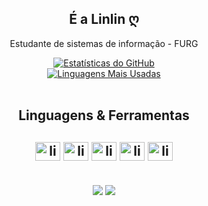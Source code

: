 <DOCTYPE html>
  <html>
  <body>
    <h2 align="center">É a Linlin ღ</h2>
    <p align="center">Estudante de sistemas de informação - FURG</p>
<div align="center">
  <a href="https://github.com/anuraghazra/github-readme-stats">
    <img src="https://github-readme-stats.vercel.app/api?username=sdscarla&show_icons=true&theme=tokyonight&count_private=true&include_all_commits=true" alt="Estatísticas do GitHub"/>
  </a>
  <br/>
  <a href="https://github.com/anuraghazra/github-readme-stats">
    <img src="https://github-readme-stats.vercel.app/api/top-langs/?username=sdscarla&layout=compact&theme=tokyonight" alt="Linguagens Mais Usadas"/>
  </a>
</div>

<div align="center" style="display: inline_block"><br>
  <h2>Linguagens & Ferramentas<h2>
  <img src="https://cdn.jsdelivr.net/gh/devicons/devicon@latest/icons/html5/html5-original.svg" alt="lin-html" height="30" width="40"/>
  <img src="https://cdn.jsdelivr.net/gh/devicons/devicon@latest/icons/css3/css3-original.svg" alt="lin-css" height="30" width="40"/>
  <img src="https://cdn.jsdelivr.net/gh/devicons/devicon@latest/icons/python/python-original.svg" alt="lin-py" height="30" width="40"/>    <img src="https://cdn.jsdelivr.net/gh/devicons/devicon@latest/icons/vscode/vscode-original.svg" alt="lin-vscode" height="30" width="40"/>
  <img src="https://cdn.jsdelivr.net/gh/devicons/devicon@latest/icons/notion/notion-original.svg" alt="lin-notion" height="30" width="40"/>
</div>

<div>
  <div align="center" style="display: inline_block"><br>
  <a href="https://www.instagram.com/acarlasds" target="_blank"><img src="https://img.shields.io/badge/Instagram-E4405F?style=for-the-badge&logo=instagram&logoColor=white" target="_blank"></a>
  <a href="mailto:sdsantoscarla@gmail.com" target="_blank"><img src="https://img.shields.io/badge/Gmail-D14836?style=for-the-badge&logo=gmail&logoColor=white" target="_blank"></a>
</div>

</div>
</body>
</html>
